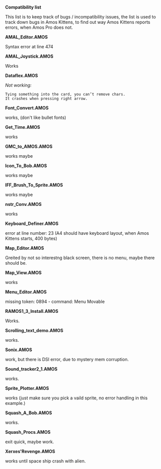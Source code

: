 **Compatibility list**

This list is to keep track of bugs / incompatibility issues, 
the list is used to track down bugs in Amos Kittens, 
to find out way Amos Kittens reports errors, when Amos Pro does not.

**AMAL_Editor.AMOS**

Syntax error at line 474

**AMAL_Joystick.AMOS**

Works

**Dataflex.AMOS**

*Not working:*

    Tying something into the card, you can’t remove chars.
    It crashes when pressing right arrow. 

**Font_Convert.AMOS**

works, (don't like bullet fonts)

**Get_Time.AMOS**

works

**GMC_to_AMOS.AMOS**

works maybe

**Icon_To_Bob.AMOS**

works maybe

**IFF_Brush_To_Sprite.AMOS**

works maybe

**nstr_Conv.AMOS**

works

**Keyboard_Definer.AMOS**

error at line number: 23
(A4 should have keyboard layout, when Amos Kittens starts, 400 bytes)

**Map_Editor.AMOS**

Greited by not so interestng black screen, 
there is no menu, maybe there should be.

**Map_View.AMOS**

works

**Menu_Editor.AMOS**

missing token: 0894 - command: Menu Movable

**RAMOS1_3_Install.AMOS**

Works.

**Scrolling_text_demo.AMOS**

works.

**Sonix.AMOS**

work, but there is DSI error, due to mystery mem corruption.

**Sound_tracker2_1.AMOS**

works.

**Sprite_Plotter.AMOS**

works (just make sure you pick a vaild sprite, no error handling in this example.)

**Squash_A_Bob.AMOS**

works.

**Squash_Procs.AMOS**

exit quick, maybe work.

**Xerxes'Revenge.AMOS**

works until space ship crash with alien.
